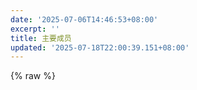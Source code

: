 ```yaml
---
date: '2025-07-06T14:46:53+08:00'
excerpt: ''
title: 主要成员
updated: '2025-07-18T22:00:39.151+08:00'
---
```

{% raw %}
    <style>
        /* 成员卡片容器：网格布局 */
        .members-grid {
            display: grid;
            grid-template-columns: repeat(auto-fit, minmax(240px, 1fr));
            gap: 30px;
            max-width: 1200px;
            margin: 0 auto;
        }

        /* 单个成员卡片样式 */
        .member-card {
            background-color: #ffffff;
            border-radius: 8px;
            padding: 24px;
            text-align: center;
            transition: transform 0.3s ease, box-shadow 0.3s ease;
        }
        .member-card:hover {
            transform: translateY(-5px);
            box-shadow: 0 8px 20px rgb(255, 255, 255);
        }

        /* 头像样式 - 修改为正方形 */
        .member-avatar {
            width: 120px;  /* 增加宽度 */
            height: 120px; /* 保持与宽度一致 */
            border-radius: 4px; /* 修改为方形圆角 */
            overflow: hidden;
            margin: 0 auto 16px;
            position: relative; /* 为悬停效果添加定位 */
            border: 2px solid #4caf50; /* 添加边框 */
            transition: all 0.3s ease; /* 过渡效果 */
        }
        .member-avatar img {
            width: 100%;
            height: 100%;
            object-fit: cover;
            transition: transform 0.5s ease; /* 图片缩放过渡 */
        }
        
        /* 头像悬停效果 */
        .member-card:hover .member-avatar {
            border-color: #66bb6a; /* 悬停时边框变色 */
            box-shadow: 0 0 15px rgba(76, 175, 80, 0.5); /* 添加发光效果 */
        }
        .member-card:hover .member-avatar img {
            transform: scale(1.1); /* 图片放大 */
        }

        /* 成员名称样式 */
        .member-name {
            font-size: 20px;
            margin-bottom: 8px;
            position: relative;
            display: inline-block;
            color: black;
        }
        .member-name::after {
            content: "";
            position: absolute;
            left: 50%;
            bottom: -6px;
            width: 30px;
            height: 2px;
            background-color: #4caf50; /* 修改为绿色下划线 */
            transform: translateX(-50%);
        }

        /* 链接样式 */
        .member-link {
            display: block;
            color: #4caf50; /* 绿色链接 */
            text-decoration: none;
            font-size: 14px;
            margin-top: 8px;
            transition: color 0.3s ease;
        }
        .member-link:hover {
            color: #66bb6a;
        }
    </style>
    <!-- 成员卡片容器 -->
    <div class="members-grid">
        <!-- 卡片1 -->
        <div class="member-card">
            <div class="member-avatar">
                <img src="http://q2.qlogo.cn/headimg_dl?dst_uin=1015000721&spec=100" alt="MhYa520">
            </div>
            <div class="member-name">MhYa520</div>
            <!-- <a class="member-link" href="https://space.bilibili.com/1668014367" target="_blank">
                https://space.bilibili.com/1668014367
            </a> -->
        </div>

        <!-- 卡片2 -->
        <div class="member-card">
            <div class="member-avatar">
                <img src="https://avatars.githubusercontent.com/u/93808231?v=4" alt="Sorasaku">
            </div>
            <div class="member-name">Sorasaku Yu</div>
            <a class="member-link" href="www.zhngjah.space" target="_blank">
                主页
            </a>
        </div>
{% endraw %}
